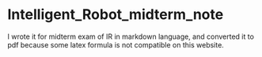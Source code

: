 # Intelligent_Robot_midterm_note

I wrote it for midterm exam of IR in markdown language, and converted it to pdf because some latex formula is not compatible on this website. 
